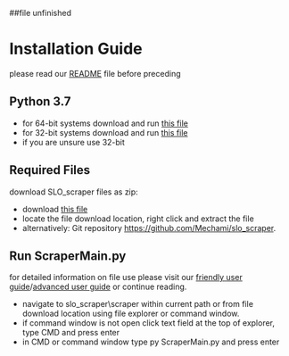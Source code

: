 ##file unfinished
# Installation Guide

please read our <a href="README.md" target="\_blank">README</a> file before preceding

## Python 3.7

* for 64-bit systems download and run <a href="https://www.python.org/ftp/python/3.7.3/python-3.7.3-amd64-webinstall.exe">this file</a>
* for 32-bit systems download and run <a href="https://www.python.org/ftp/python/3.7.2/python-3.7.2-webinstall.exe">this file</a>
* if you are unsure use 32-bit

## Required Files

download SLO_scraper files as zip:
* download <a href="https://github.com/Mechami/slo_scraper/archive/master.zip">this file</a>
* locate the file download location, right click and extract the file
* alternatively: Git repository <a href="https://github.com/Mechami/slo_scraper">https://github.com/Mechami/slo_scraper</a>.

## Run ScraperMain.py
for detailed information on file use please visit our <a href="User_Guide/SLO_Friendly.pdf" target="\_blank">friendly user guide</a>/<a href="User_Guide/SLO_Advanced.pdf" target="\_blank">advanced user guide</a> or continue reading.

* navigate to slo_scraper\scraper within current path or from file download location using file explorer or command window.
* if command window is not open click text field at the top of explorer, type CMD and press enter
* in CMD or command window type py ScraperMain.py and press enter
